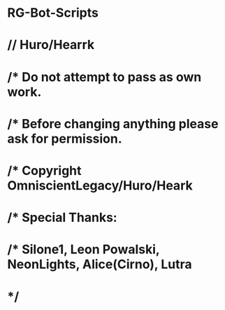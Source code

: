 RG-Bot-Scripts
==============
// Huro/Hearrk
==============
/* Do not attempt to pass as own work.
==============
/* Before changing anything please ask for permission.
==============
/* Copyright OmniscientLegacy/Huro/Heark
==============
/* Special Thanks:
==============
/* Silone1, Leon Powalski, NeonLights, Alice(Cirno), Lutra
==============
*/
==============
